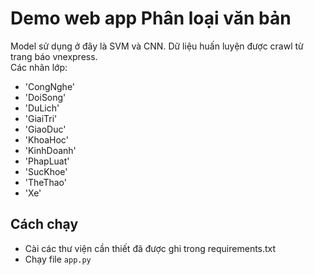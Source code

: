 # Demo web app Phân loại văn bản

Model sử dụng ở đây là SVM và CNN. 
Dữ liệu huấn luyện được crawl từ trang báo vnexpress.  
Các nhãn lớp:  
- 'CongNghe'
- 'DoiSong'
- 'DuLich'
- 'GiaiTri'
- 'GiaoDuc'
- 'KhoaHoc'
- 'KinhDoanh'
- 'PhapLuat'
- 'SucKhoe'
- 'TheThao'
- 'Xe'
    

## Cách chạy
- Cài các thư viện cần thiết đã được ghi trong requirements.txt
- Chạy file `app.py`

